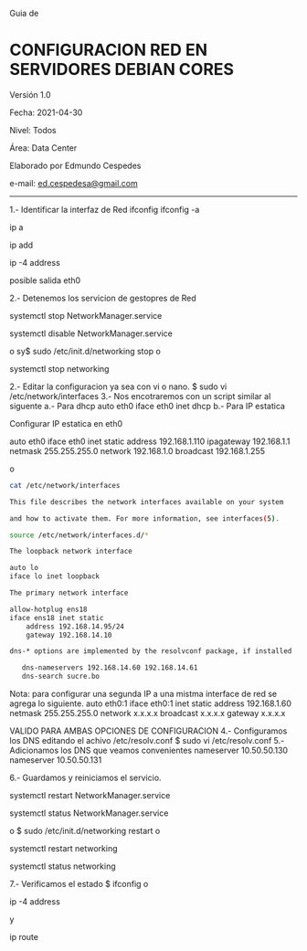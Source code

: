 Guia de 

# CONFIGURACION RED EN SERVIDORES DEBIAN CORES

Versión 1.0

Fecha: 2021-04-30

Nivel: Todos

Área: Data Center

Elaborado por Edmundo Cespedes

e-mail: ed.cespedesa@gmail.com

---

1.- Identificar la interfaz de Red
ifconfig
ifconfig -a

ip a

ip add

ip -4 address

posible salida eth0

2.- Detenemos los servicion de gestopres de Red

systemctl stop NetworkManager.service

systemctl disable NetworkManager.service

o
sy$ sudo /etc/init.d/networking stop
o

systemctl stop networking

2.-  Editar la configuracion ya sea con vi o nano.
$ sudo vi /etc/network/interfaces
3.- Nos encotraremos con un script similar al siguente
a.- Para dhcp
auto eth0
iface eth0 inet dhcp
b.- Para IP estatica

Configurar IP estatica en eth0

auto eth0
iface eth0 inet static
address 192.168.1.110
ipagateway 192.168.1.1
netmask 255.255.255.0
network 192.168.1.0
broadcast 192.168.1.255

o

```bash
cat /etc/network/interfaces

This file describes the network interfaces available on your system

and how to activate them. For more information, see interfaces(5).

source /etc/network/interfaces.d/*

The loopback network interface

auto lo
iface lo inet loopback

The primary network interface

allow-hotplug ens18
iface ens18 inet static
	address 192.168.14.95/24
	gateway 192.168.14.10

dns-* options are implemented by the resolvconf package, if installed

​	dns-nameservers 192.168.14.60 192.168.14.61
​	dns-search sucre.bo
```

Nota: para configurar una segunda IP a una mistma interface de red se agrega lo siguiente.
auto eth0:1
iface eth0:1 inet static
address 192.168.1.60
netmask 255.255.255.0
network x.x.x.x
broadcast x.x.x.x
gateway x.x.x.x

VALIDO PARA AMBAS OPCIONES DE CONFIGURACION
4.- Configuramos los DNS editando el achivo /etc/resolv.conf
$ sudo vi /etc/resolv.conf
5.- Adicionamos los DNS que veamos convenientes
nameserver 10.50.50.130
nameserver 10.50.50.131


6.- Guardamos y reiniciamos el servicio.

systemctl restart NetworkManager.service

systemctl status NetworkManager.service

o
$ sudo /etc/init.d/networking restart
o

systemctl restart networking

systemctl status networking

7.- Verificamos el estado
$ ifconfig
o

ip -4 address

y

ip route 

